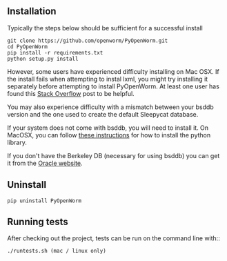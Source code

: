 Installation
------------
Typically the steps below should be sufficient for a successful install

    git clone https://github.com/openworm/PyOpenWorm.git
    cd PyOpenWorm
    pip install -r requirements.txt
    python setup.py install

However, some users have experienced difficulty installing on Mac OSX. If the install
fails when attempting to instal lxml, you might try installing it separately before
attempting to install PyOpenWorm. At least one user has found this [Stack Overflow](http://stackoverflow.com/questions/19548011/cannot-install-lxml-on-mac-os-x-10-9)
post to be helpful.

You may also experience difficulty with a mismatch between your bsddb version and the one used to create the default Sleepycat database.

If your system does not come with bsddb, you will need to install it. On MacOSX, you can follow 
[these instructions](http://stackoverflow.com/questions/16003224/installing-bsddb-package-python) for how to install 
the python library.

If you don't have the Berkeley DB (necessary for using bsddb) you can get it from the [Oracle website](http://www.oracle.com/technetwork/database/database-technologies/berkeleydb/overview/index-085366.html).

    
Uninstall
----------

    pip uninstall PyOpenWorm

Running tests
-------------

After checking out the project, tests can be run on the command line with::

    ./runtests.sh (mac / linux only)
